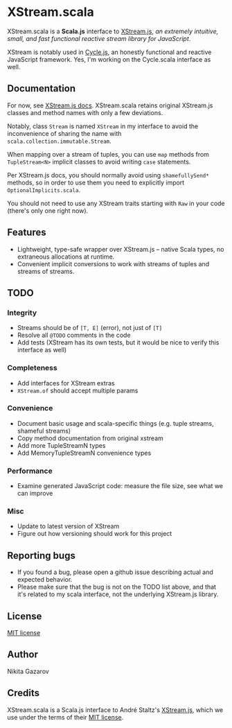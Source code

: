 # XStream.scala

XStream.scala is a **Scala.js** interface to [XStream.js](https://github.com/staltz/xstream), _an extremely intuitive, small, and fast functional reactive stream library for JavaScript_.

XStream is notably used in [Cycle.js](https://github.com/cyclejs/cyclejs), an honestly functional and reactive JavaScript framework. Yes, I'm working on the Cycle.scala interface as well.

## Documentation

For now, see [XStream.js docs](https://github.com/staltz/xstream/blob/master/README.md). XStream.scala retains original XStream.js classes and method names with only a few deviations.

Notably, class `Stream` is named `XStream` in my interface to avoid the inconvenience of sharing the name with `scala.collection.immutable.Stream`.

When mapping over a stream of tuples, you can use `map` methods from `TupleStream<N>` implicit classes to avoid writing `case` statements.

Per XStream.js docs, you should normally avoid using `shamefullySend*` methods, so in order to use them you need to explicitly import `OptionalImplicits.scala`.

You should not need to use any XStream traits starting with `Raw` in your code (there's only one right now).

## Features
* Lightweight, type-safe wrapper over XStream.js – native Scala types, no extraneous allocations at runtime.
* Convenient implicit conversions to work with streams of tuples and streams of streams.

## TODO

### Integrity
* Streams should be of `[T, E]` (error), not just of `[T]`
* Resolve all `@TODO` comments in the code
* Add tests (XStream has its own tests, but it would be nice to verify this interface as well)

### Completeness
* Add interfaces for XStream extras
* `XStream.of` should accept multiple params

### Convenience
* Document basic usage and scala-specific things (e.g. tuple streams, shameful streams)
* Copy method documentation from original xstream
* Add more TupleStreamN types
* Add MemoryTupleStreamN convenience types

### Performance
* Examine generated JavaScript code: measure the file size, see what we can improve

### Misc
* Update to latest version of XStream
* Figure out how versioning should work for this project

## Reporting bugs
* If you found a bug, please open a github issue describing actual and expected behavior.
* Please make sure that the bug is not on the TODO list above, and that it's related to my scala interface, not the underlying XStream.js library.

## License

[MIT license](https://github.com/raquo/xstream-scala/blob/master/LICENSE.md)

## Author

Nikita Gazarov

## Credits

XStream.scala is a Scala.js interface to André Staltz's [XStream.js](https://github.com/staltz/xstream), which we use under the terms of their [MIT license](https://github.com/staltz/xstream/blob/master/LICENSE).
